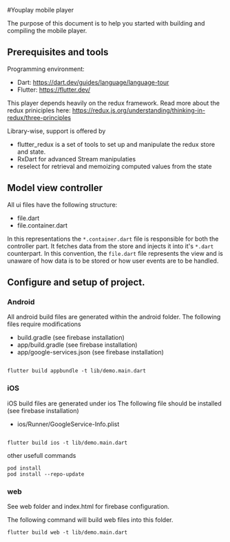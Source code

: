 #Youplay mobile player

The purpose of this document is to help you started with building and compiling the mobile player.

## Prerequisites and tools

Programming environment:
* Dart: https://dart.dev/guides/language/language-tour
* Flutter: https://flutter.dev/

This player depends heavily on the redux framework.
Read more about the redux priniciples here:
https://redux.js.org/understanding/thinking-in-redux/three-principles

Library-wise, support is offered by
* flutter_redux is a set of tools to set up and manipulate the redux store and state.
* RxDart for advanced Stream manipulaties
* reselect for retrieval and memoizing computed values from the state


## Model view controller

All ui files have the following structure:
* file.dart
* file.container.dart

In this representations the `*.container.dart` file is responsible for
both the controller part. It fetches data from the store and injects it 
into it's `*.dart` counterpart. In this convention, the `file.dart` file 
represents the view and is unaware of how data is to be stored or how
user events are to be handled.

## Configure and setup of project.

### Android

All android build files are generated within the android folder.
The following files require modifications
* build.gradle (see firebase installation)
* app/build.gradle (see firebase installation)
* app/google-services.json (see firebase installation)


```aidl

flutter build appbundle -t lib/demo.main.dart

```

### iOS

iOS build files are generated under  ios
The following file should be installed (see firebase installation)
* ios/Runner/GoogleService-Info.plist

```aidl

flutter build ios -t lib/demo.main.dart
```

other usefull commands

```aidl
pod install
pod install --repo-update
```


### web

See web folder and index.html for firebase configuration.

The following command will build web files into this folder.
```aidl
flutter build web -t lib/demo.main.dart
```

